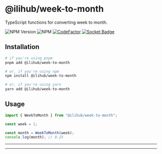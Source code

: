 # @ilihub/week-to-month

TypeScript functions for converting week to month.

![NPM Version](https://img.shields.io/npm/v/%40ilihub%2Fweek-to-month?color=33cd56&logo=npm)
![NPM](https://img.shields.io/npm/l/%40ilihub%2Fweek-to-month)
[![CodeFactor](https://www.codefactor.io/repository/github/ilihub/npm/badge)](https://www.codefactor.io/repository/github/ilihub/npm)
[![Socket Badge](https://socket.dev/api/badge/npm/package/@ilihub/week-to-month)](https://socket.dev/npm/package/@ilihub/week-to-month)

## Installation

```bash
# if you're using pnpm
pnpm add @ilihub/week-to-month

# or, if you're using npm
npm install @ilihub/week-to-month

# or, if you're using yarn
yarn add @ilihub/week-to-month
```

## Usage

```javascript
import { WeekToMonth } from "@ilihub/week-to-month";

const week = 1;

const month = WeekToMonth(week);
console.log(month); // 0.25
```

---

<!-- sponsors_and_backers_section_start -->

<!-- sponsors_and_backers_section_end -->

---
